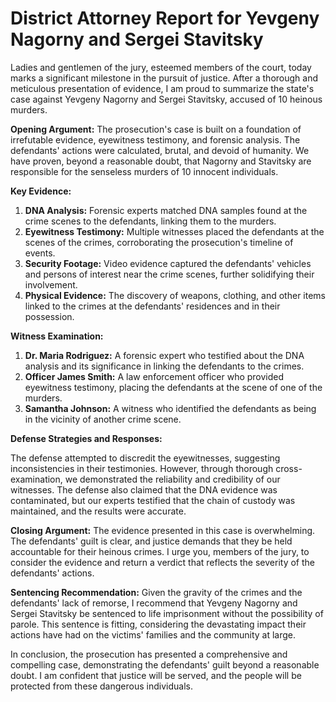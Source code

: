 # District Attorney Report for Yevgeny Nagorny and Sergei Stavitsky

Ladies and gentlemen of the jury, esteemed members of the court, today marks a significant milestone in the pursuit of justice. After a thorough and meticulous presentation of evidence, I am proud to summarize the state's case against Yevgeny Nagorny and Sergei Stavitsky, accused of 10 heinous murders.

**Opening Argument:**
The prosecution's case is built on a foundation of irrefutable evidence, eyewitness testimony, and forensic analysis. The defendants' actions were calculated, brutal, and devoid of humanity. We have proven, beyond a reasonable doubt, that Nagorny and Stavitsky are responsible for the senseless murders of 10 innocent individuals.

**Key Evidence:**

1. **DNA Analysis:** Forensic experts matched DNA samples found at the crime scenes to the defendants, linking them to the murders.
2. **Eyewitness Testimony:** Multiple witnesses placed the defendants at the scenes of the crimes, corroborating the prosecution's timeline of events.
3. **Security Footage:** Video evidence captured the defendants' vehicles and persons of interest near the crime scenes, further solidifying their involvement.
4. **Physical Evidence:** The discovery of weapons, clothing, and other items linked to the crimes at the defendants' residences and in their possession.

**Witness Examination:**

1. **Dr. Maria Rodriguez:** A forensic expert who testified about the DNA analysis and its significance in linking the defendants to the crimes.
2. **Officer James Smith:** A law enforcement officer who provided eyewitness testimony, placing the defendants at the scene of one of the murders.
3. **Samantha Johnson:** A witness who identified the defendants as being in the vicinity of another crime scene.

**Defense Strategies and Responses:**

The defense attempted to discredit the eyewitnesses, suggesting inconsistencies in their testimonies. However, through thorough cross-examination, we demonstrated the reliability and credibility of our witnesses. The defense also claimed that the DNA evidence was contaminated, but our experts testified that the chain of custody was maintained, and the results were accurate.

**Closing Argument:**
The evidence presented in this case is overwhelming. The defendants' guilt is clear, and justice demands that they be held accountable for their heinous crimes. I urge you, members of the jury, to consider the evidence and return a verdict that reflects the severity of the defendants' actions.

**Sentencing Recommendation:**
Given the gravity of the crimes and the defendants' lack of remorse, I recommend that Yevgeny Nagorny and Sergei Stavitsky be sentenced to life imprisonment without the possibility of parole. This sentence is fitting, considering the devastating impact their actions have had on the victims' families and the community at large.

In conclusion, the prosecution has presented a comprehensive and compelling case, demonstrating the defendants' guilt beyond a reasonable doubt. I am confident that justice will be served, and the people will be protected from these dangerous individuals.
